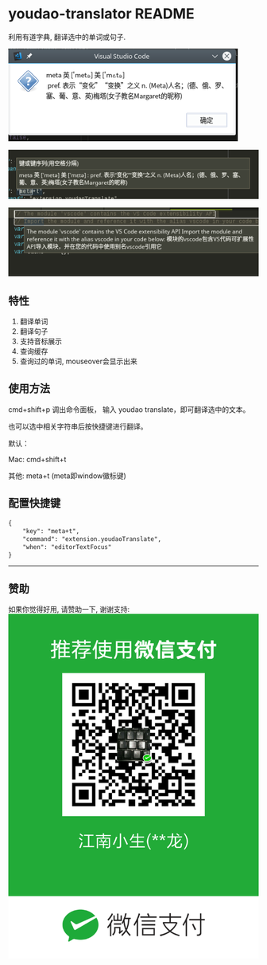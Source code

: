 # youdao-translator README

利用有道字典, 翻译选中的单词或句子.

![screenshot](img/screenshot1.png)

![screenshot](img/screenshot2.png)

![screenshot](img/screenshot3.png)

## 特性

1. 翻译单词
2. 翻译句子
3. 支持音标展示
4. 查询缓存
5. 查询过的单词, mouseover会显示出来


## 使用方法

cmd+shift+p 调出命令面板， 输入 youdao translate，即可翻译选中的文本。

也可以选中相关字符串后按快捷键进行翻译。

默认：

Mac: cmd+shift+t

其他: meta+t     (meta即window徽标键)



## 配置快捷键
```
{
    "key": "meta+t",
    "command": "extension.youdaoTranslate",
    "when": "editorTextFocus"
}
```





-----------------------------------------------------------------------------------------------------------

## 赞助

如果你觉得好用, 请赞助一下, 谢谢支持:
![avatar](img/weixin-payment.png)